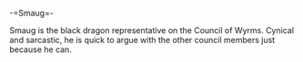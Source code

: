 -=Smaug=-

Smaug is the black dragon representative on the Council of Wyrms. Cynical and sarcastic, he is quick to argue with the other council members just because he can.
